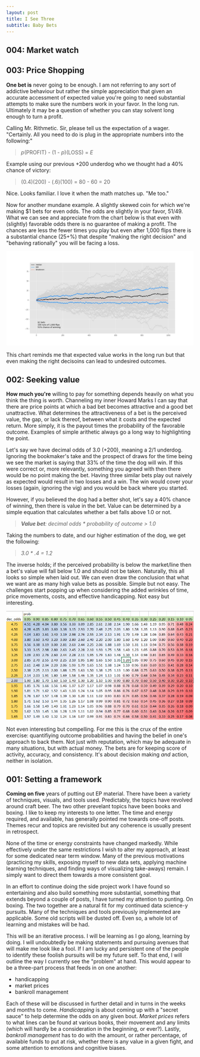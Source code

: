 ```yaml
---
layout: post
title: I See Three
subtitle: Baby Bets
---
```


## 004: Market watch

## 003: Price Shopping

**One bet is** never going to be enough. I am not referring to any sort of addictive behaviour but rather the simple appreciation that given an accurate accessment of expected value you're going to need substantial attempts to make sure the numbers work in your favor. In the long run. Ultimately it may be a question of whether you can stay solvent long enough to turn a profit.

Calling Mr. Rithmetic. Sir, please tell us the expectation of a wager. "Certainly. All you need to do is plug in the appropriate numbers into the following:"

> _p_(PROFIT) - (1 - _p_)(LOSS) = _E_

Example using our previous +200 underdog who we thought had a 40% chance of victory:

> (0.4)(200) - (.6)(100) = 80 - 60 = 20

Nice. Looks familiar. I love it when the math matches up. "Me too."

Now for another mundane example. A slightly skewed coin for which we're making $1 bets for even odds. The odds are slightly in your favor, 51/49. What we can see and appreciate from the chart below is that even with (slightly) favorable odds there is no guarantee of making a profit. The chances are less the fewer times you play but even after 1,000 flips there is a substantial chance (25+%) that despite "making the right decision" and "behaving rationally" you will be facing a loss.

<img src="/punt/img/better_than_50_50.jpg" alt="better_than_50_50" /><br />

This chart reminds me that expected value works in the long run but that even making the right decisoins can lead to undesired outcomes. 


## 002: Seeking value

**How much you're** willing to pay for something depends heavily on what you think the thing is worth. Channeling my inner Howard Marks I can say that there are price points at which a bad bet becomes attractive and a good bet unattractive. What determines the attractiveness of a bet is the perceived value, the gap, or lack thereof, between what it costs and the expected return. More simply, it is the payout times the probability of the favorable outcome. Examples of simple arithetic always go a long way to highlighting the point. 

Let's say we have decimal odds of 3.0 (+200), meaning a 2/1 underdog. Ignoring the bookmaker's take and the prospect of draws for the time being we see the market is saying that 33% of the time the dog will win. If this were correct or, more relevantly, something you agreed with then there would be no point making the bet. Having three similar bets play out naively as expected would result in two losses and a win. The win would cover your losses (again, ignoring the vig) and you would be back where you started. 

However, if you believed the dog had a better shot, let's say a 40% chance of winning, then there is value in the bet. Value can be determined by a simple equation that calculates whether a bet falls above 1.0 or not. 

> _**Value bet**: decimal odds * probability of outcome > 1.0_

Taking the numbers to date, and our higher estimation of the dog, we get the following:

> _3.0 * .4 = 1.2_

The inverse holds; if the perceived probability is below the market/line then a bet's value will fall below 1.0 and should not be taken. Naturally, this all looks so simple when laid out. We can even draw the conclusion that what we want are as many high value bets as possible. Simple but not easy. The challenges start popping up when considering the added wrinkles of time, price movements, costs, and effective handicapping. Not easy but interesting. 

<img src="/punt/img/value_calc.jpg" alt="value_calc" /><br />

Not even interesting but compelling. For me this is the crux of the entire exercise: quantifiying outcome probabilities and having the belief in one's approach to back them. Not just with reputation, which may be adequate in many situations, but with actual money. The bets are for keeping score of activity, accuracy, and consistency. It's about decision making _and_ action, neither in isolation. 


## 001: Setting a framework

**Coming on five** years of putting out EP material. There have been a variety of techniques, visuals, and tools used. Predictably, the topics have revolved around craft beer. The two other prevelant topics have been books and boxing. I like to keep my interests to one letter. The time and energy required, and available, has generally pointed me towards one-off posts. Themes recur and topics are revisited but any coherence is usually present in retrospect. 

None of the time or energy constraints have changed markedly. While effectively under the same restrictions I wish to alter my approach, at least for some dedicated near term window. Many of the previous motivations (practicing my skills, exposing myself to new data sets, applying machine learning techniques, and finding ways of visualizing take-aways) remain. I simply want to direct them towards a more consistent goal.

In an effort to continue doing the side project work I have found so entertaining and also build something more substantial, something that extends beyond a couple of posts, I have turned my attention to punting. On boxing. The two together are a natural fit for my continued data science-y pursuits. Many of the techniques and tools previously implemented are applicable. Some old scripts will be dusted off. Even so, a whole lot of learning and mistakes will be had. 

This will be an iterative process. I will be learning as I go along, learning by doing. I will undoubtedly be making statements and pursuing avenues that will make me look like a fool. If I am lucky and persistent one of the people to identify these foolish pursuits will be my future self. To that end, I will outline the way I currently see the "problem" at hand. This would appear to be a three-part process that feeds in on one another:

* handicapping
* market prices
* bankroll management

Each of these will be discussed in further detail and in turns in the weeks and months to come. _Handicapping_ is about coming up with a "secret sauce" to help determine the odds on any given bout. _Market prices_ refers to what lines can be found at various books, their movement and any limits (which will hardly be a consideration in the beginning, or ever?). Lastly, _bankroll management_ has to do with the amount, or rather percentage, of available funds to put at risk, whether there is any value in a given fight, and some attention to emotions and cognitive biases. 
